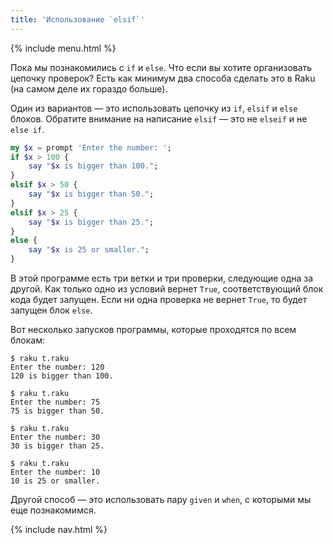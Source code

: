```yaml
---
title: 'Использование `elsif`'
---
```


{% include menu.html %}

Пока мы познакомились с `if` и `else`. Что если вы хотите организовать цепочку
проверок? Есть как минимум два способа сделать это в Raku (на самом деле их
гораздо больше).

Один из вариантов — это использовать цепочку из `if`, `elsif` и `else`
блоков. Обратите внимание на написание `elsif` — это не `elseif` и не `else if`.


```raku
my $x = prompt 'Enter the number: ';
if $x > 100 {
    say "$x is bigger than 100.";
}
elsif $x > 50 {
    say "$x is bigger than 50.";
}
elsif $x > 25 {
    say "$x is bigger than 25.";
}
else {
    say "$x is 25 or smaller.";
}
```

В этой программе есть три ветки и три проверки, следующие одна за другой. Как
только одно из условий вернет `True`, соответствующий блок кода будет
запущен. Если ни одна проверка не вернет `True`, то будет запущен блок `else`.

Вот несколько запусков программы, которые проходятся по всем блокам:

```console
$ raku t.raku
Enter the number: 120
120 is bigger than 100.

$ raku t.raku
Enter the number: 75
75 is bigger than 50.

$ raku t.raku
Enter the number: 30
30 is bigger than 25.

$ raku t.raku
Enter the number: 10
10 is 25 or smaller.
```

Другой способ — это использовать пару `given` и `when`, с которыми мы еще
познакомимся.

{% include nav.html %}
